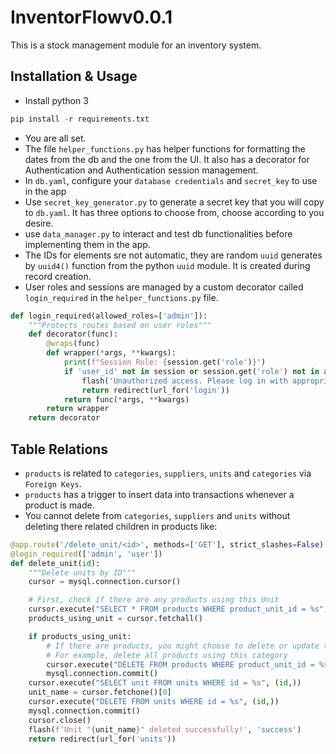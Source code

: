 # InventorFlowv0.0.1

This is a stock management module for an inventory system.

## Installation & Usage

- Install python 3
```python
pip install -r requirements.txt
```
- You are all set.
- The file `helper_functions.py` has helper functions for formatting the dates from the db and the one from the UI. It also has a decorator for Authentication and Authentication session management.
- In `db.yaml`, configure your `database credentials` and `secret_key` to use in the app
- Use `secret_key_generator.py` to generate a secret key that you will copy to `db.yaml`. It has three options to choose from, choose according to you desire.
- use `data_manager.py` to interact and test db functionalities before implementing them in the app.
- The IDs for elements sre not automatic, they are random `uuid` generates by `uuid4()` function from the python `uuid` module. It is created during record creation.
- User roles and sessions are managed by a custom decorator called `login_required` in the `helper_functions.py` file.


```python
def login_required(allowed_roles=['admin']):
    """Protects routes based on user roles"""
    def decorator(func):
        @wraps(func)
        def wrapper(*args, **kwargs):
            print(f"Session Role: {session.get('role')}")
            if 'user_id' not in session or session.get('role') not in allowed_roles:
                flash('Unauthorized access. Please log in with appropriate permissions.', 'danger')
                return redirect(url_for('login'))
            return func(*args, **kwargs)
        return wrapper
    return decorator
```

## Table Relations
- `products` is related to `categories`, `suppliers`, `units` and `categories` via `Foreign Keys`.
- `products` has a trigger to insert data into transactions whenever a product is made.
- You cannot delete from `categories`, `suppliers` and `units` without deleting there related children in products like:

```python
@app.route('/delete_unit/<id>', methods=['GET'], strict_slashes=False)
@login_required(['admin', 'user'])
def delete_unit(id):
    """Delete units by ID"""
    cursor = mysql.connection.cursor()

    # First, check if there are any products using this Unit
    cursor.execute("SELECT * FROM products WHERE product_unit_id = %s", (id,))
    products_using_unit = cursor.fetchall()

    if products_using_unit:
        # If there are products, you might choose to delete or update them
        # For example, delete all products using this category
        cursor.execute("DELETE FROM products WHERE product_unit_id = %s", (id,))
        mysql.connection.commit()
    cursor.execute("SELECT unit FROM units WHERE id = %s", (id,))
    unit_name = cursor.fetchone()[0]
    cursor.execute("DELETE FROM units WHERE id = %s", (id,))
    mysql.connection.commit()
    cursor.close()
    flash(f'Unit "{unit_name}" deleted successfully!', 'success')
    return redirect(url_for('units'))
```